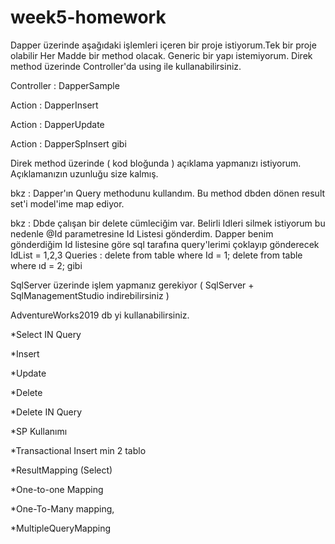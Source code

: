 # week5-homework
Dapper üzerinde aşağıdaki işlemleri içeren bir proje istiyorum.Tek bir proje olabilir
Her Madde bir method olacak.
Generic bir yapı istemiyorum. Direk method üzerinde Controller'da using ile kullanabilirsiniz.

Controller : DapperSample

Action        : DapperInsert

Action        : DapperUpdate

Action        : DapperSpInsert gibi

Direk method üzerinde ( kod bloğunda ) açıklama yapmanızı istiyorum. 
Açıklamanızın uzunluğu size kalmış.  

bkz : Dapper'ın Query methodunu kullandım. Bu method dbden dönen result set'i model'ime map ediyor.

bkz : Dbde çalışan bir delete cümleciğim var. Belirli Idleri silmek istiyorum bu nedenle @Id parametresine Id Listesi gönderdim.
Dapper benim gönderdiğim Id listesine göre sql tarafına query'lerimi çoklayıp gönderecek
IdList = 1,2,3 
Queries : delete from table where Id = 1;
                  delete from table where ıd = 2; gibi 


SqlServer üzerinde işlem yapmanız gerekiyor ( SqlServer + SqlManagementStudio indirebilirsiniz )

AdventureWorks2019 db yi kullanabilirsiniz.

*Select IN Query

*Insert


*Update


*Delete


*Delete IN Query


*SP Kullanımı


*Transactional Insert min 2 tablo


*ResultMapping (Select)


*One-to-one Mapping


*One-To-Many mapping,


*MultipleQueryMapping

